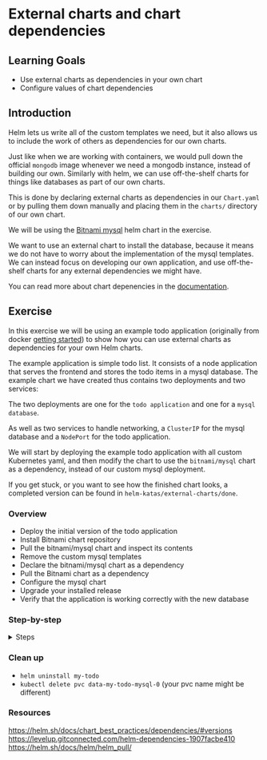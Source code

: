 # External charts and chart dependencies

## Learning Goals

- Use external charts as dependencies in your own chart
- Configure values of chart dependencies

## Introduction

Helm lets us write all of the custom templates we need, but it also allows us to include the work of others as dependencies for our own charts.

Just like when we are working with containers, we would pull down the official `mongodb` image whenever we need a mongodb instance, instead of building our own.
Similarly with helm, we can use off-the-shelf charts for things like databases as part of our own charts.

This is done by declaring external charts as dependencies in our `Chart.yaml` or by pulling them down manually and placing them in the `charts/` directory of our own chart.

We will be using the [Bitnami mysql](https://artifacthub.io/packages/helm/bitnami/mysql) helm chart in the exercise.

We want to use an external chart to install the database, because it means we do not have to worry about the implementation of the mysql templates.
We can instead focus on developing our own application, and use off-the-shelf charts for any external dependencies we might have.

You can read more about chart depenencies in the [documentation](https://helm.sh/docs/topics/charts/#chart-dependencies).

## Exercise

In this exercise we will be using an example todo application (originally from docker [getting started](https://github.com/eficode-academy/getting-started)) to show how you can use external charts as dependencies for your own Helm charts.

The example application is simple todo list.
It consists of a node application that serves the frontend and stores the todo items in a mysql database.
The example chart we have created thus contains two deployments and two services:

The two deployments are one for the `todo application` and one for a `mysql database`.

As well as two services to handle networking, a `ClusterIP` for the mysql database and a `NodePort` for the todo application.

We will start by deploying the example todo application with all custom Kubernetes yaml, and then modify the chart to use the `bitnami/mysql` chart as a dependency, instead of our custom mysql deployment.

If you get stuck, or you want to see how the finished chart looks, a completed version can be found in `helm-katas/external-charts/done`.

### Overview

- Deploy the initial version of the todo application
- Install Bitnami chart repository
- Pull the bitnami/mysql chart and inspect its contents
- Remove the custom mysql templates
- Declare the bitnami/mysql chart as a dependency
- Pull the Bitnami chart as a dependency
- Configure the mysql chart
- Upgrade your installed release
- Verify that the application is working correctly with the new database

### Step-by-step

<details>
<summary>Steps</summary>

**Deploy the initial version of the todo application**

- Let's start by navigating to the exercise `cd helm-katas/external-charts/start`

- Thereafter deploying the basic version of the todo application chart.

- Deploy the application:
```sh
$ helm install my-todo todo
NAME: my-todo
LAST DEPLOYED: Sun May 30 16:03:34 2021
NAMESPACE: user1
STATUS: deployed
REVISION: 1
TEST SUITE: None
```

- Get the node port of the `todo-app` service, with `$ kubectl get svc`

- Access the service from your browser using the node port.

<details>
<summary>:bulb: how do I get the nodeport?</summary>

You need the external IP of the one of the cluster nodes.
You can get that by issuing `kubectl get nodes -o wide`

</details>

- Play around with the application for a moment, add some items, delete some items, and refresh the page to verify that the state of the todo application is persisted to the mysql database.

Once you are confident that the application works, we then proceed to using a chart dependency instead of our custom deployment to install the mysql database.

**Install Bitnami chart repository**

In order to install a chart from the Bitnami chart repository, we have to `install` it in our local Helm client.

This is done with `repo add` and `repo update` commands.

- Use the following commands to install the Bitnami repository:

```sh
$ helm repo add bitnami https://charts.bitnami.com/bitnami
$ helm repo update
```

- Verify that the repository was installed:

```sh
$ helm repo list
NAME   	URL
bitnami	https://charts.bitnami.com/bitnami
```

**Pull the bitnami/mysql chart and inspect its contents**

Let's try to pull down the `bitnami/mysql` chart so that we can inspect it.

The chart can be found either on [artifacthub.io](https://artifacthub.io/packages/helm/bitnami/mysql) or on [Bitnami's own website](https://bitnami.com/stack/mysql), where we can read about the chart, and all of the different values that we might want to customize.

- Pull the repository down:

```sh
$ helm pull bitnami/mysql --untar
```

> :bulb: Helm charts are stored as compressed tar archives, therefore when you pull a chart, you will get the tar file.
> We can use the `--untar` option to automatically unpack the archive such that we can inspect its contents.

You should now have a directory named `mysql`, which contains the helm chart.

- Take a moment to inspect the different files in the chart, especially the `values.yaml` and how the values are propagated to the different `templates`.

- Once you are satisfied that the helm chart looks good, go ahead and delete the `mysql` directory that was created.

```sh
$ rm -rf mysql
```

> Note: Pulling down charts and unpacking them is useful for inspecting them before use.
> Charts pulled down and placed in the `charts/` directory are used as subcharts.
> If you want to do a lot of customization to a subchart, unpacking it can be the easiest way to do so, as you will have all of the files available.

In this case we do not want to customize any of the templates of the mysql chart, just pass some custom values, in order to make our own chart simpler.

**Remove the custom mysql templates**

Before we add the bitnami chart as a dependency, let's remove the existing custom templates for mysql:

- Delete the files:
    - `rm todo/templates/mysql-deployment.yaml`
    - `rm todo/templates/mysql-service.yaml`

**Declare the bitnami/mysql chart as a dependency**

We can declare external charts as dependencies for our own chart by adding an entry to the `dependencies` map in our `Chart.yaml`.

- Open your `Chart.yaml` - `todo/Chart.yaml` and add the following:

```yaml
...
dependencies:
  - repository: https://charts.bitnami.com/bitnami
    name: mysql
    version: 9.14.3
```

> :bulb: the `dependencies` key takes a list of chart dependencies.
> A chart can have an arbitrary number of dependencies.

Which declares that our todo chart is dependent upon the bitnami chart `mysql` of the specified version.

**Pull the Bitnami chart as a dependency**

Now that we have declared the bitnami mysql chart as a dependency, we can pull the chart down so that we can install it as part of our release:

- Use the `helm dependency update todo` command to install the `bitnami/mysql` chart locally.

```sh
$ helm dependency update todo
Hang tight while we grab the latest from your chart repositories...
...Successfully got an update from the "bitnami" chart repository
Update Complete. ⎈Happy Helming!⎈
Saving 1 charts
Downloading mysql from repo https://charts.bitnami.com/bitnami
Deleting outdated charts
```

This will place the `bitnami/mysql` chart as tar file in the in the `charts/` directory.

```sh
$ ls todo/charts
mysql-9.7.2.tgz
```

**Configure the mysql chart**

The bitnami mysql chart comes with a very long list of default values, as you saw when we inspected the chart earlier.

In this case we only care about configuring a few different values, which are the name of the created mysql database as well as the credentials for connecting to it.

Luckily the `bitnami/mysql` chart has values we can set for these.

We do this by adding the values to our own `values.yaml` and place them under a top key that has the same name as the chart, in this case `mysql`.

- Edit your `todo/values.yaml` and change:

```yaml
...
mysql:
  dbName: todos
  dbPassword: todos
  dbUser: todos
  dbRootPassword: todos
  service:
    name: todo-mysql
    type: ClusterIP
```

To:

```yaml
...
global:
  storageClass: gp3
mysql:
  auth:
    rootPassword: todos
    database: todos
    username: todos
    password: todos
  primary:
    resources:
      requests:
        cpu: 0.25
        memory: "250Mi"
      limits:
        cpu: 1.0
        memory: "1000Mi"
```

First, by defining the `mysql.auth` values, we can have the chart automatically setup a database with the provided name, and create a user with the specified username and password.

Finally we set some resource requests and limits.

> :bulb: we have to specify the resource limits, as the mysql chart requires more resources than our cluster by default allows per pod.

We must also change the value that specifies the host of the mysql database in the todo application.

The service created from the bitnami chart will get the name `<release-name>-mysql`, so if we call our release `my-todo` then the service name will be `my-todo-mysql`.

- We change the value in our values.yaml:

From:

```yaml
todoApp:
  mysqlHost: todo-mysql
  ...
```

To:

```yaml
todoApp:
  ## the hostname of the service will be `<release name>-mysql`
  mysqlHost: my-todo-mysql
  ...
```

**Upgrade your installed release**

- See the differences that the change will make in kubernetes YAML with the helm diff plugin: `helm diff upgrade my-todo todo/`

- Upgrade your installation with the changes we have made:

```sh
$ helm upgrade my-todo todo
Release "my-todo" has been upgraded. Happy Helming!
NAME: my-todo
LAST DEPLOYED: Sun May 30 17:21:00 2021
NAMESPACE: user1
STATUS: deployed
REVISION: 2
TEST SUITE: None
```

Now we wait a moment for the new resources to be deployed to the cluster.

> :bulb: you can use a command like `watch kubectl get all` to continually monitor the rollout.

**Verify that the application is working correctly with the new database**

Now go back to your browser and navigate to the todo application endpoint.

The application should still be running, but all of the todo entries should be gone, as we have now connected to the new database.

> Note: the reason why all data is gone is because the initial version of MySQL we made, did not have any persistent volume. The Bitnami Chart however uses that, so new database application upgrades is doable while still keeping the application data.

Play around with the application again, and verify that the application is working correctly with the new database.

</details>

### Clean up

- `helm uninstall my-todo`
- `kubectl delete pvc data-my-todo-mysql-0` (your pvc name might be different)

### Resources

https://helm.sh/docs/chart_best_practices/dependencies/#versions
https://levelup.gitconnected.com/helm-dependencies-1907facbe410
https://helm.sh/docs/helm/helm_pull/
